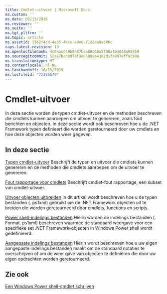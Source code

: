 ```yaml
---
title: Cmdlet-uitvoer | Microsoft Docs
ms.custom: ''
ms.date: 09/13/2016
ms.reviewer: ''
ms.suite: ''
ms.tgt_pltfrm: ''
ms.topic: article
ms.assetid: 1362f4cd-4e05-4ace-ade6-7128da8ad86c
caps.latest.revision: 10
ms.openlocfilehash: 4c6aacd49b0a87bca6806ba5f08a1b4d48a90959
ms.sourcegitcommit: 52a67bcd9d7bf3e8600ea4302d1fa8970ff9c998
ms.translationtype: MT
ms.contentlocale: nl-NL
ms.lasthandoff: 10/15/2019
ms.locfileid: "72356579"
---
```

# <a name="cmdlet-output"></a>Cmdlet-uitvoer

In deze sectie worden de typen cmdlet-uitvoer en de methoden beschreven die cmdlets kunnen aanroepen om uitvoer te genereren, zoals fout berichten en objecten. In deze sectie wordt ook beschreven hoe u de .NET Framework typen definieert die worden geretourneerd door uw cmdlets en hoe deze objecten worden weer gegeven.

## <a name="in-this-section"></a>In deze sectie

[Typen cmdlet-uitvoer](./types-of-cmdlet-output.md) Beschrijft de typen en uitvoer die cmdlets kunnen genereren en de methoden die cmdlets aanroepen om de uitvoer te genereren.

[Fout rapportage voor cmdlets](./cmdlet-error-reporting.md) Beschrijft cmdlet-fout rapportage, een subset van cmdlet-uitvoer.

[Uitvoer objecten uitbreiden](./extending-output-objects.md) In dit artikel wordt beschreven hoe u de typen bestanden (. ps1xml) gebruikt om de .NET Framework objecten uit te breiden die worden geretourneerd door cmdlets, functions en scripts.

[Power shell-indelings bestanden](../format/powershell-formatting-files.md) Hierin worden de indelings bestanden (. Format. ps1xml) beschreven waarmee de standaard weergave voor een specifieke set .NET Framework-objecten in Windows Power shell wordt gedefinieerd.

[Aangepaste indelings bestanden](./custom-formatting-files.md) Hierin wordt beschreven hoe u uw eigen aangepaste indelings bestanden maakt om de standaard notaties te overschrijven of om de weer gave van objecten te definiëren die door uw eigen opdrachten worden geretourneerd.

## <a name="see-also"></a>Zie ook

[Een Windows Power shell-cmdlet schrijven](./writing-a-windows-powershell-cmdlet.md)
